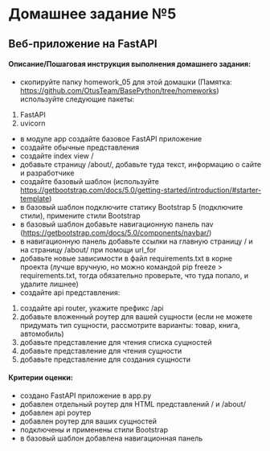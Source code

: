 # Домашнее задание №5
## Веб-приложение на FastAPI



#### Описание/Пошаговая инструкция выполнения домашнего задания:

- скопируйте папку homework_05 для этой домашки (Памятка: https://github.com/OtusTeam/BasePython/tree/homeworks)
используйте следующие пакеты:
1) FastAPI
2) uvicorn
- в модуле app создайте базовое FastAPI приложение
- создайте обычные представления
- создайте index view /
- добавьте страницу /about/, добавьте туда текст, информацию о сайте и разработчике
- создайте базовый шаблон (используйте https://getbootstrap.com/docs/5.0/getting-started/introduction/#starter-template)
- в базовый шаблон подключите статику Bootstrap 5 (подключите стили), примените стили Bootstrap
- в базовый шаблон добавьте навигационную панель nav (https://getbootstrap.com/docs/5.0/components/navbar/)
- в навигационную панель добавьте ссылки на главную страницу / и на страницу /about/ при помощи url_for
- добавьте новые зависимости в файл requirements.txt в корне проекта (лучше вручную, но можно командой pip freeze > requirements.txt, тогда обязательно проверьте, что туда попало, и удалите лишнее)
- создайте api представления:
1) создайте api router, укажите префикс /api
2) добавьте вложенный роутер для вашей сущности (если не можете придумать тип сущности, 
рассмотрите варианты: товар, книга, автомобиль)
3) добавьте представление для чтения списка сущностей
4) добавьте представление для чтения сущности
5) добавьте представление для создания сущности

#### Критерии оценки:
- создано FastAPI приложение в app.py
- добавлен отдельный роутер для HTML представлений / и /about/
- добавлен api роутер
- добавлен роутер для ваших сущностей
- подключены и применены стили Bootstrap
- в базовый шаблон добавлена навигационная панель